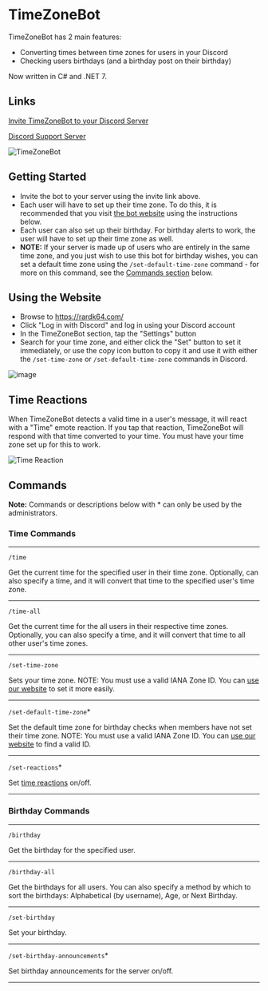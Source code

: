 # TimeZoneBot

TimeZoneBot has 2 main features:

- Converting times between time zones for users in your Discord
- Checking users birthdays (and a birthday post on their birthday)

Now written in C# and .NET 7.

## Links

[Invite TimeZoneBot to your Discord Server](https://discord.com/api/oauth2/authorize?client_id=736720417166721105&permissions=414464859200&scope=bot%20applications.commands)

[Discord Support Server](https://discord.gg/Za4NAtJJ9v)

![TimeZoneBot](https://github.com/rarDevelopment/timezone-bot-dotnet/assets/4060573/52f12fc5-6d37-4e6f-91a1-8493097d71cd)

## Getting Started

- Invite the bot to your server using the invite link above.
- Each user will have to set up their time zone. To do this, it is recommended that you visit [the bot website](https://www.rardk64.com/) using the instructions below.
- Each user can also set up their birthday. For birthday alerts to work, the user will have to set up their time zone as well.
- **NOTE:** If your server is made up of users who are entirely in the same time zone, and you just wish to use this bot for birthday wishes, you can set a default time zone using the `/set-default-time-zone` command - for more on this command, see the [Commands section](#commands) below.

## Using the Website

- Browse to https://rardk64.com/
- Click "Log in with Discord" and log in using your Discord account
- In the TimeZoneBot section, tap the "Settings" button
- Search for your time zone, and either click the "Set" button to set it immediately, or use the copy icon button to copy it and use it with either the `/set-time-zone` or `/set-default-time-zone` commands in Discord.

![image](https://github.com/rarDevelopment/timezone-bot-dotnet/assets/4060573/03e1ba34-ab22-49bb-8f9c-950f95c4e19f)

## Time Reactions

When TimeZoneBot detects a valid time in a user's message, it will react with a "Time" emote reaction. If you tap that reaction, TimeZoneBot will respond with that time converted to your time. You must have your time zone set up for this to work.

![Time Reaction](https://github.com/rarDevelopment/timezone-bot-dotnet/assets/4060573/cb8686ce-49ca-430c-b99c-7be4d0a342a3)

## Commands

**Note:** Commands or descriptions below with * can only be used by the administrators.

### Time Commands

---

`/time`

Get the current time for the specified user in their time zone. Optionally, can also specify a time, and it will convert that time to the specified user's time zone.

--- 

`/time-all`

Get the current time for the all users in their respective time zones. Optionally, you can also specify a time, and it will convert that time to all other user's time zones.

---

`/set-time-zone`

Sets your time zone. NOTE: You must use a valid IANA Zone ID. You can [use our website](#using-the-website) to set it more easily.

---

`/set-default-time-zone`*

Set the default time zone for birthday checks when members have not set their time zone. NOTE: You must use a valid IANA Zone ID. You can [use our website](#using-the-website) to find a valid ID.

---

`/set-reactions`*

Set [time reactions](#time-reactions) on/off.

---

### Birthday Commands

---

`/birthday`

Get the birthday for the specified user.

---

`/birthday-all`

Get the birthdays for all users. You can also specify a method by which to sort the birthdays: Alphabetical (by username), Age, or Next Birthday.

---

`/set-birthday`

Set your birthday.

---

`/set-birthday-announcements`*

Set birthday announcements for the server on/off.

---
